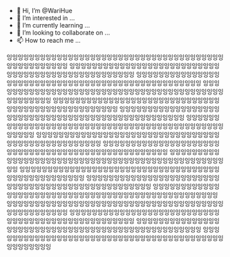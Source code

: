 - 👋 Hi, I’m @WariHue
- 👀 I’m interested in ...
- 🌱 I’m currently learning ...
- 💞️ I’m looking to collaborate on ...
- 📫 How to reach me ...

<!---
WariHue/WariHue is a ✨ special ✨ repository because its `README.md` (this file) appears on your GitHub profile.
You can click the Preview link to take a look at your changes.
--->
잉잉잉잉잉잉잉잉잉잉잉잉잉잉잉잉잉잉잉잉잉잉잉잉잉잉잉잉잉잉잉잉잉잉잉잉잉잉잉잉잉잉잉잉잉잉잉잉잉잉
잉잉잉잉잉잉잉잉잉잉잉잉잉잉잉잉잉잉잉잉잉잉잉잉잉잉잉잉잉잉잉잉잉잉잉잉잉잉잉잉잉잉잉잉잉잉잉잉잉잉
잉잉잉잉잉잉잉잉잉잉잉잉잉잉잉잉잉잉잉잉잉잉잉잉잉잉잉잉잉잉잉잉잉잉잉잉잉잉잉잉잉잉잉잉잉잉잉잉잉잉
잉잉잉잉잉잉잉잉잉잉잉잉잉잉잉잉잉잉잉잉잉잉잉잉잉잉잉잉잉잉잉잉잉잉잉잉잉잉잉잉잉잉잉잉잉잉잉잉잉잉
잉잉잉잉잉잉잉잉잉잉잉잉잉잉잉잉잉잉잉잉잉잉잉잉잉잉잉잉잉잉잉잉잉잉잉잉잉잉잉잉잉잉잉잉잉잉잉잉잉잉
잉잉잉잉잉잉잉잉잉잉잉잉잉잉잉잉잉잉잉잉잉잉잉잉잉잉잉잉잉잉잉잉잉잉잉잉잉잉잉잉잉잉잉잉잉잉잉잉잉잉
잉잉잉잉잉잉잉잉잉잉잉잉잉잉잉잉잉잉잉잉잉잉잉잉잉잉잉잉잉잉잉잉잉잉잉잉잉잉잉잉잉잉잉잉잉잉잉잉잉잉
잉잉잉잉잉잉잉잉잉잉잉잉잉잉잉잉잉잉잉잉잉잉잉잉잉잉잉잉잉잉잉잉잉잉잉잉잉잉잉잉잉잉잉잉잉잉잉잉잉잉
잉잉잉잉잉잉잉잉잉잉잉잉잉잉잉잉잉잉잉잉잉잉잉잉잉잉잉잉잉잉잉잉잉잉잉잉잉잉잉잉잉잉잉잉잉잉잉잉잉잉
잉잉잉잉잉잉잉잉잉잉잉잉잉잉잉잉잉잉잉잉잉잉잉잉잉잉잉잉잉잉잉잉잉잉잉잉잉잉잉잉잉잉잉잉잉잉잉잉잉잉
잉잉잉잉잉잉잉잉잉잉잉잉잉잉잉잉잉잉잉잉잉잉잉잉잉잉잉잉잉잉잉잉잉잉잉잉잉잉잉잉잉잉잉잉잉잉잉잉잉잉
잉잉잉잉잉잉잉잉잉잉잉잉잉잉잉잉잉잉잉잉잉잉잉잉잉잉잉잉잉잉잉잉잉잉잉잉잉잉잉잉잉잉잉잉잉잉잉잉잉잉
잉잉잉잉잉잉잉잉잉잉잉잉잉잉잉잉잉잉잉잉잉잉잉잉잉잉잉잉잉잉잉잉잉잉잉잉잉잉잉잉잉잉잉잉잉잉잉잉잉잉
잉잉잉잉잉잉잉잉잉잉잉잉잉잉잉잉잉잉잉잉잉잉잉잉잉잉잉잉잉잉잉잉잉잉잉잉잉잉잉잉잉잉잉잉잉잉잉잉잉잉
잉잉잉잉잉잉잉잉잉잉잉잉잉잉잉잉잉잉잉잉잉잉잉잉잉잉잉잉잉잉잉잉잉잉잉잉잉잉잉잉잉잉잉잉잉잉잉잉잉잉
잉잉잉잉잉잉잉잉잉잉잉잉잉잉잉잉잉잉잉잉잉잉잉잉잉잉잉잉잉잉잉잉잉잉잉잉잉잉잉잉잉잉잉잉잉잉잉잉잉잉
잉잉잉잉잉잉잉잉잉잉잉잉잉잉잉잉잉잉잉잉잉잉잉잉잉잉잉잉잉잉잉잉잉잉잉잉잉잉잉잉잉잉잉잉잉잉잉잉잉잉
